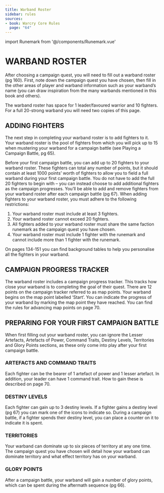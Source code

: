 ```yaml
---
title: Warband Roster
sidebar: rules
sources:
- book: Warcry Core Rules
  page: "64"
---
```

import Runemark from '@/components/Runemark.vue'
# WARBAND ROSTER

After choosing a campaign quest, you will need to fill out a warband roster (pg 160). First, note down the campaign quest you have chosen, then fill in the other areas of player and warband information such as your warband’s name (you can draw inspiration from the many warbands mentioned in this book and others).

The warband roster has space for 1 leader/favoured warrior and 10 fighters. For a full 20-strong warband you will need two copies of this page.

## ADDING FIGHTERS

The next step in completing your warband roster is to add fighters to it. Your warband roster is the pool of fighters from which you will pick up to 15 when mustering your warband for a campaign battle (see Playing a Campaign Battle, pg 65).

Before your first campaign battle, you can add up to 20 fighters to your warband roster. These fighters can total any number of points, but it should contain at least 1000 points’ worth of fighters to allow you to field a full warband during your first campaign battle. You do not have to add the full 20 fighters to begin with – you can instead choose to add additional fighters as the campaign progresses. You’ll be able to add and remove fighters from your warband roster after each campaign battle (pg 67). When adding fighters to your warband roster, you must adhere to the following restrictions:

1.	Your warband roster must include at least 3 fighters.
2.	Your warband roster cannot exceed 20 fighters.
3.	All fighters added to your warband roster must share the same faction runemark as the campaign quest you have chosen.
4.	Your warband roster must include 1 fighter with the
<Runemark mark="Leader"/> runemark  and cannot include more than 1 fighter with the <Runemark mark="Leader"/> runemark.

On pages 134-151 you can find background tables to help you personalise all the fighters in your warband.

## CAMPAIGN PROGRESS TRACKER

The warband roster includes a campaign progress tracker. This tracks how close your warband is to completing the goal of their quest. There are 12 points on the campaign tracker referred to as map points. Your warband begins on the map point labelled ‘Start’. You can indicate the progress of your warband by marking the map point they have reached. You can find the rules for advancing map points on page 70.

## PREPARING FOR YOUR FIRST CAMPAIGN BATTLE

When first filling out your warband roster, you can ignore the Lesser Artefacts, Artefacts of Power, Command Traits, Destiny Levels, Territories and Glory Points sections, as these only come into play after your first campaign battle.

### ARTEFACTS AND COMMAND TRAITS

Each fighter can be the bearer of 1 artefact of power and 1 lesser artefact. In addition, your leader can have 1 command trait. How to gain these is described on page 70.

### DESTINY LEVELS

Each fighter can gain up to 3 destiny levels. If a fighter gains a destiny level (pg 67) you can mark one of the icons to indicate so. During a campaign battle, if a fighter spends their destiny level, you can place a counter on it to indicate it is spent.

### TERRITORIES

Your warband can dominate up to six pieces of territory at any one time. The campaign quest you have chosen will detail how your warband can dominate territory and what effect territory has on your warband.

### GLORY POINTS

After a campaign battle, your warband will gain a number of glory points, which can be spent during the aftermath sequence (pg 66).
